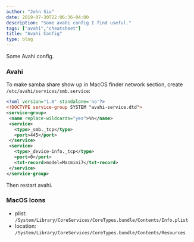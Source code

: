```yaml
---
author: "John Siu"
date: 2019-07-30T22:06:36-04:00
description: "Some avahi config I find useful."
tags: ["avahi","cheatsheet"]
title: "Avahi Config"
type: blog
---
```

Some Avahi config.
<!--more-->
### Avahi

To make samba share show up in MacOS finder network section, create `/etc/avahi/services/smb.service`:

```xml
<?xml version="1.0" standalone='no'?>
<!DOCTYPE service-group SYSTEM "avahi-service.dtd">
<service-group>
 <name replace-wildcards="yes">%h</name>
 <service>
   <type>_smb._tcp</type>
   <port>445</port>
 </service>
 <service>
   <type>_device-info._tcp</type>
   <port>0</port>
   <txt-record>model=Macmini7</txt-record>
 </service>
</service-group>
```

Then restart avahi.

### MacOS Icons

- plist: `/System/Library/CoreServices/CoreTypes.bundle/Contents/Info.plist`
- location: `/System/Library/CoreServices/CoreTypes.bundle/Contents/Resources`